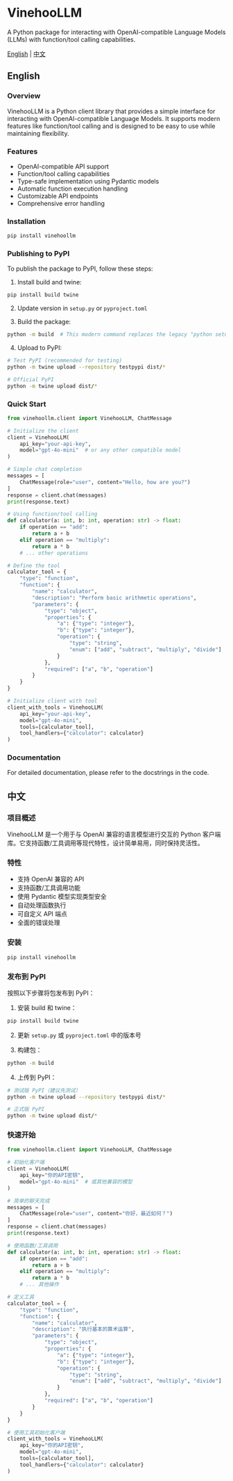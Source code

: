 # VinehooLLM

A Python package for interacting with OpenAI-compatible Language Models (LLMs) with function/tool calling capabilities.

[English](#english) | [中文](#chinese)

<a name="english"></a>
## English

### Overview
VinehooLLM is a Python client library that provides a simple interface for interacting with OpenAI-compatible Language Models. It supports modern features like function/tool calling and is designed to be easy to use while maintaining flexibility.

### Features
- OpenAI-compatible API support
- Function/tool calling capabilities
- Type-safe implementation using Pydantic models
- Automatic function execution handling
- Customizable API endpoints
- Comprehensive error handling

### Installation
```bash
pip install vinehoollm
```

### Publishing to PyPI
To publish the package to PyPI, follow these steps:

1. Install build and twine:
```bash
pip install build twine
```

2. Update version in `setup.py` or `pyproject.toml`

3. Build the package:
```bash
python -m build  # This modern command replaces the legacy "python setup.py sdist bdist_wheel"
```

4. Upload to PyPI:
```bash
# Test PyPI (recommended for testing)
python -m twine upload --repository testpypi dist/*

# Official PyPI
python -m twine upload dist/*
```

### Quick Start
```python
from vinehoollm.client import VinehooLLM, ChatMessage

# Initialize the client
client = VinehooLLM(
    api_key="your-api-key",
    model="gpt-4o-mini"  # or any other compatible model
)

# Simple chat completion
messages = [
    ChatMessage(role="user", content="Hello, how are you?")
]
response = client.chat(messages)
print(response.text)

# Using function/tool calling
def calculator(a: int, b: int, operation: str) -> float:
    if operation == "add":
        return a + b
    elif operation == "multiply":
        return a * b
    # ... other operations

# Define the tool
calculator_tool = {
    "type": "function",
    "function": {
        "name": "calculator",
        "description": "Perform basic arithmetic operations",
        "parameters": {
            "type": "object",
            "properties": {
                "a": {"type": "integer"},
                "b": {"type": "integer"},
                "operation": {
                    "type": "string",
                    "enum": ["add", "subtract", "multiply", "divide"]
                }
            },
            "required": ["a", "b", "operation"]
        }
    }
}

# Initialize client with tool
client_with_tools = VinehooLLM(
    api_key="your-api-key",
    model="gpt-4o-mini",
    tools=[calculator_tool],
    tool_handlers={"calculator": calculator}
)
```

### Documentation
For detailed documentation, please refer to the docstrings in the code.

<a name="chinese"></a>
## 中文

### 项目概述
VinehooLLM 是一个用于与 OpenAI 兼容的语言模型进行交互的 Python 客户端库。它支持函数/工具调用等现代特性，设计简单易用，同时保持灵活性。

### 特性
- 支持 OpenAI 兼容的 API
- 支持函数/工具调用功能
- 使用 Pydantic 模型实现类型安全
- 自动处理函数执行
- 可自定义 API 端点
- 全面的错误处理

### 安装
```bash
pip install vinehoollm
```

### 发布到 PyPI
按照以下步骤将包发布到 PyPI：

1. 安装 build 和 twine：
```bash
pip install build twine
```

2. 更新 `setup.py` 或 `pyproject.toml` 中的版本号

3. 构建包：
```bash
python -m build
```

4. 上传到 PyPI：
```bash
# 测试版 PyPI（建议先测试）
python -m twine upload --repository testpypi dist/*

# 正式版 PyPI
python -m twine upload dist/*
```

### 快速开始
```python
from vinehoollm.client import VinehooLLM, ChatMessage

# 初始化客户端
client = VinehooLLM(
    api_key="你的API密钥",
    model="gpt-4o-mini"  # 或其他兼容的模型
)

# 简单的聊天完成
messages = [
    ChatMessage(role="user", content="你好，最近如何？")
]
response = client.chat(messages)
print(response.text)

# 使用函数/工具调用
def calculator(a: int, b: int, operation: str) -> float:
    if operation == "add":
        return a + b
    elif operation == "multiply":
        return a * b
    # ... 其他操作

# 定义工具
calculator_tool = {
    "type": "function",
    "function": {
        "name": "calculator",
        "description": "执行基本的算术运算",
        "parameters": {
            "type": "object",
            "properties": {
                "a": {"type": "integer"},
                "b": {"type": "integer"},
                "operation": {
                    "type": "string",
                    "enum": ["add", "subtract", "multiply", "divide"]
                }
            },
            "required": ["a", "b", "operation"]
        }
    }
}

# 使用工具初始化客户端
client_with_tools = VinehooLLM(
    api_key="你的API密钥",
    model="gpt-4o-mini",
    tools=[calculator_tool],
    tool_handlers={"calculator": calculator}
)
```